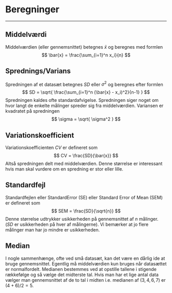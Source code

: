 # Beregninger
---
## Middelværdi

Middelværdien (eller gennemsnittet) betegnes $\bar{x}$ og beregnes med formlen
$$ \bar{x} = \frac{\sum_{i=1}^n x_i}{n} $$
## Sprednings/Varians

Spredningen af et datasæt betegnes $SD$ eller $\sigma^2$ og beregnes efter formlen
$$ SD = \sqrt{ \frac{\sum_{i=1}^n (\bar{x} - x_i)^2}{n-1} } $$
Spredningen kaldes ofte standardafvigelse. Spredningen siger noget om hvor langt de enkelte målinger spreder sig fra middelværdien. Variansen er kvadratet på spredningen
$$ \sigma = \sqrt{ \sigma^2 } $$

## Variationskoefficient

Variationskoefficienten $CV$ er defineret som
$$ CV = \frac{SD}{\bar{x}} $$
Altså spredningen delt med middelværdien. Denne størrelse er interessant hvis man skal vurdere om en spredning er stor eller lille. 

## Standardfejl

Standardfejlen eller StandardError (SE) eller Standard Error of Mean (SEM) er defineret som
$$ SEM = \frac{SD}{\sqrt{n}} $$
Denne størrelse udtrykker usikkerheden på gennemsnittet af $n$ målinger. ($SD$ er usikkerheden på hver af målingerne). Vi bemærker at jo flere målinger man har jo mindre er usikkerheden.

## Median

I nogle sammenhænge, ofte ved små datasæt, kan det være en dårlig ide at bruge gennemsnittet. Egentlig må middelværdien kun bruges når datasættet er normalfordelt. Medianen bestemmes ved at opstille tallene i stigende rækkefølge og så vælge det midterste tal. Hvis man har et lige antal data vælger man gennemsnittet af de to tal i midten i.e. medianen af $(3,4,6,7)$ er $(4+6)/2 = 5$.
